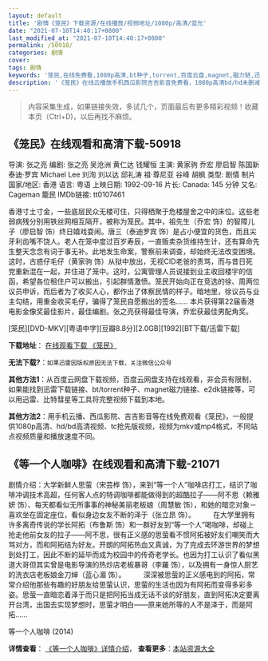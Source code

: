 ```yaml
---
layout: default
title: '剧情《笼民》下载资源/在线播放/视频地址/1080p/高清/蓝光'
date: "2021-07-10T14:40:17+0800"
last_modified_at: "2021-07-10T14:40:17+0800"
permalink: /50918/
categories: 剧情
cover:
tags: 剧情
keywords: '笼民,在线免费看,1080p高清,bt种子,torrent,百度云盘,magnet,磁力链,迅雷下载资源'
description: '《笼民》在线云播放手机西瓜影院吉吉影音免费看，1080p高清bd/hd未删减完整版和tc抢先枪版，mkv/mp4格式，附带bt/torrent种子、magnet/磁力链、百度云盘、网盘资源迅雷下载链接'
---
```


>内容采集生成，如果链接失效，多试几个，页面最后有更多精彩视频！收藏本页（Ctrl+D)，以后再找不麻烦。


## 《笼民》在线观看和高清下载-50918

导演: 张之亮 编剧: 张之亮 吴沧洲 黄仁达 钱耀恒 主演: 黄家驹 乔宏 廖启智 陈国新 泰迪·罗宾 Michael Lee 刘洵 刘以达 邱礼涛 祖·尊尼亚 谷峰 胡枫 类型: 剧情 制片国家/地区: 香港 语言: 粤语 上映日期: 1992-09-16 片长: Canada: 145 分钟 又名: Cageman 籠民 IMDb链接: tt0107461

香港寸土寸金，一些底层民众无楼可住，只得栖聚于危楼屋舍之中的床位。这些老弱病残分别用铁丝网相互隔开，被称为笼民。其中，祖先生（乔宏 饰）的智障儿子（廖启智 饰）终日嬉戏耍闹。唐三（泰迪罗宾 饰）是占小便宜的货色，而且尖牙利齿嘴不饶人。老人在笼中度过百岁寿辰，一直贩卖杂货维持生计，还有算命先生整天念念有词于事无补。此地发生命案，警察前来调查，却始终无法改变困境。这时，古惑仔毛仔（黄家驹 饰）从狱中放出，无视CID老爸的责骂，而与昔日死党重新混在一起，并住进了笼中。这时，公寓管理人员说接到业主收回楼宇的信函，希望各位租住户可以搬出，引起群情激愤。笼民开始向正在竞选的徐、周两位议员申诉，而后者为了收买人心，都作出了体察民情的样子。暗地里，徐议员与业主勾结，用重金收买毛仔，骗得了笼民自愿搬出的签名…… 本片获得第22届香港电影金像奖最佳影片，最佳编剧。张之亮获得最佳导演，乔宏获最佳男配角奖。


[笼民][DVD-MKV][粤语中字][豆瓣8.8分][2.0GB][1992][BT下载/迅雷下载]

**下载地址**： [在线观看下载 《笼民》](https://www.btdx8.com/torrent/cageman_1992.html) 


**无法下载?**：`如果迅雷因版权原因无法下载，关注微信公众号 `

**其他方法1**：从百度云网盘下载视频，百度云网盘支持在线观看，非会员有限制，如果能找到迅雷下载链接、bt/torrent种子、magnet磁力链接、e2dk链接等，可以用迅雷、比特彗星等工具将完整视频下载到本地。

**其他方法2**：用手机云播、西瓜影院、吉吉影音等在线免费观看《笼民》，一般提供1080p高清、hd/bd高清视频、tc抢先版视频，视频为mkv或mp4格式，不同站点视频质量和播放速度不同。


## 《等一个人咖啡》在线观看和高清下载-21071

剧情介绍：大学新鲜人思萤（宋芸桦 饰），来到“等一个人”咖啡店打工，结识了咖啡冲调技术高超，任何客人点的特调咖啡都能做得到的超酷拉子——阿不思（赖雅妍 饰）、每天都看似无所事事的神秘美丽老板娘（周慧敏 饰），和她的暗恋对象－喜欢坐在固定座位，看似身边女友不断的泽于（张立昂 饰）。  　　在大学里拥有许多离奇传说的学长阿拓（布鲁斯 饰）和一群好友到“等一个人”喝咖啡，却碰上抢走他前女友的拉子——阿不思，很有正义感的思萤看不惯阿拓被好友们嘲笑而大骂对方，而和阿拓结为好友。开朗的阿拓热血又真诚，为了完成去环游世界的梦想到处打工，因此不断的延毕而成为校园中的传奇老学长。也因为打工认识了看似黑道大哥但其实曾是电影导演的热炒店老板暴哥（李羅 饰），以及拥有一身惊人厨艺的洗衣店老板娘金刀婶（蓝心湄 饰）。  　　深深被思萤的正义感电到的阿拓，常常介绍他那些有趣的好朋友给思萤认识，思萤的生活也因为有阿拓而变得多彩多姿。思萤一直暗恋着泽于而只是把阿拓当成无话不谈的好朋友，直到阿拓决定要离开台湾，出国去实现梦想时，思萤才明白——原来她所等的人不是泽于，而是阿拓……


等一个人咖啡 (2014)

**详情查看**： [《等一个人咖啡》详情介绍](/movie/21071/)， **查看更多**：[本站资源大全](/movie/t/all/)

